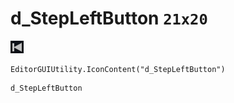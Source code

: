 # d_StepLeftButton `21x20`
<img src="/img/d_StepLeftButton.png" width=21 height=20>

``` CSharp
EditorGUIUtility.IconContent("d_StepLeftButton")
```
```
d_StepLeftButton
```
